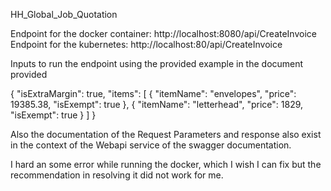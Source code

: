 HH_Global_Job_Quotation

Endpoint for the docker container: http://localhost:8080/api/CreateInvoice
Endpoint for the kubernetes: http://localhost:80/api/CreateInvoice

Inputs to run the endpoint using the provided example in the document provided

{ "isExtraMargin": true, "items": [ { "itemName": "envelopes", "price": 19385.38, "isExempt": true }, { "itemName": "letterhead", "price": 1829, "isExempt": true } ] }

Also the documentation of the Request Parameters and response also exist in the context of the Webapi service of the swagger documentation.

I hard an some error while running the docker, which I wish I can fix but the recommendation in resolving it did not work for me.

